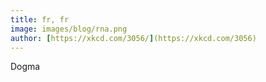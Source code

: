 ```yaml
---
title: fr, fr
image: images/blog/rna.png
author: [https://xkcd.com/3056/](https://xkcd.com/3056)
---
```


Dogma
